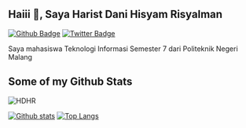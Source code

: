 ## Haiii 👋, Saya Harist Dani Hisyam Risyalman
[![Github Badge](https://img.shields.io/badge/-HDHR-grey?style=flat&logo=github&logoColor=white&link=https://github.com/HDHR/)](https://www.github.com/HDHR/) [![Twitter Badge](https://img.shields.io/badge/-@AyyIsDedzzz-00acee?style=flat&logo=twitter&logoColor=white&link=https://twitter.com/@AyyIsDedzzz/)](https://www.twitter.com/@AyyIsDedzzz/) <p align='left'>Saya mahasiswa Teknologi Informasi Semester 7 dari Politeknik Negeri Malang</p>
## Some of my Github Stats
<p align=left> <img src=https://komarev.com/ghpvc/?username=HDHR alt=HDHR /> </p>

[![Github stats](https://github-readme-stats.vercel.app/api?username=HDHR&show_icons=true&include_all_commits=true&theme=vision-friendly-dark)](https://github.com/HDHR/github-readme-stats)
[![Top Langs](https://github-readme-stats.vercel.app/api/top-langs/?username=HDHR&layout=compact&theme=vision-friendly-dark)](https://github.com/HDHR/github-readme-stats)
